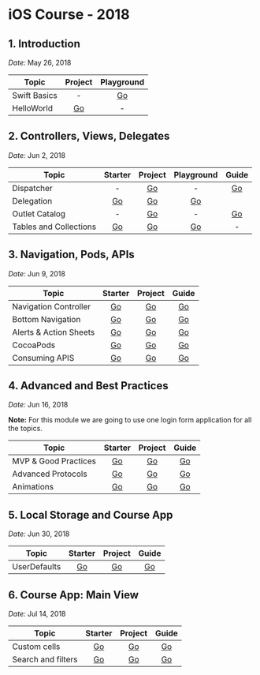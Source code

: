 # iOS Course - 2018

## 1. Introduction

*Date:* May 26, 2018

Topic        | Project  | Playground |
| ------------- |:-----:|:-------------:|
| Swift Basics  | - | [Go](/Playgrounds/P01-SwiftBasics.playground/) |
| HelloWorld    | [Go](/Projects/HolaMundo) | - |

## 2. Controllers, Views, Delegates

*Date:* Jun 2, 2018

Topic        | Starter           | Project  | Playground | Guide |
| ------------- |:-------------:|:-----:|:-------------:|:-------------:|
| Dispatcher     | - | [Go](/Projects/Dispatcher) | - | [Go](/PJ-02-Dispatcher.md) |
| Delegation      | [Go](/Starters/Delegation/) | [Go](/Projects/Delegation) | [Go](/Playgrounds/P02-Delegation.playground/) | |
| Outlet Catalog      | - | [Go](/Projects/OutletCatalog) | - | [Go](/PJ-03-Outlet-Catalog.md) |
| Tables and Collections      | [Go](/Starters/TableView/) | [Go](/Projects/TableView/) | [Go](/Playgrounds/P03-Tables-and-Collections.playground/) | - |

## 3. Navigation, Pods, APIs

*Date:* Jun 9, 2018

Topic        | Starter           | Project | Guide |
| ------------- |:-------------:|:-----:|:-------------:|
| Navigation Controller | [Go](/Starters/NavigationP1) | [Go](/Projects/Navigation) | [Go](/PJ-04-Navigation.md) |
| Bottom Navigation  | [Go](/Starters/NavigationP2) | [Go](/Projects/Navigation) | [Go](/PJ-04-Navigation.md#tabbed-view)  |
| Alerts & Action Sheets  | [Go](/Starters/Alerts) | [Go](/Projects/Alerts) | [Go](/PJ-05-Alerts.md)  |
| CocoaPods  | [Go](/Starters/CocoaPods) | [Go](/Projects/CocoaPods) | [Go](/PJ-06-CocoaPods.md)  |
| Consuming APIS  | [Go](/Starters/SimpleAPIClient) | [Go](/Projects/SimpleAPIClient) | [Go](/PJ-07-SimpleAPIClient.md)  |

## 4. Advanced and Best Practices

*Date:* Jun 16, 2018

**Note:** For this module we are going to use one login form application for all the topics.

Topic        | Starter           | Project | Guide |
| ------------- |:-------------:|:-----:|:-------------:|
| MVP & Good Practices | [Go](/Starters/LoginForm) | [Go](/Projects/LoginForm) | [Go](/PJ-08-LoginForm.md#good-practices) |
| Advanced Protocols | [Go](/Starters/LoginFormP2) | [Go](/Projects/LoginForm) | [Go](/PJ-08-LoginForm.md#advanced-protocols) |
| Animations | [Go](/Starters/LoginFormP3) | [Go](/Projects/LoginForm) | [Go](/PJ-08-LoginForm.md#animations)

## 5. Local Storage and Course App

*Date:* Jun 30, 2018

Topic        | Starter           | Project | Guide |
| ------------- |:-------------:|:-----:|:-------------:|
| UserDefaults | [Go](/Starters/UserDefaults) | [Go](/Projects/UserDefaults) | [Go](/PJ-09-UserDefaults.md) |

## 6. Course App: Main View

*Date:* Jul 14, 2018

Topic        | Starter           | Project | Guide |
| ------------- |:-------------:|:-----:|:-------------:|
| Custom cells | [Go](/Starters/Pokedex) | [Go](/Projects/Pokedex) | [Go](/PJ-10-Pokedex-P1.md) |
| Search and filters | [Go](/Starters/PokedexP2) | [Go](/Projects/PokedexP2) | [Go](/PJ-10-Pokedex-P2.md) |